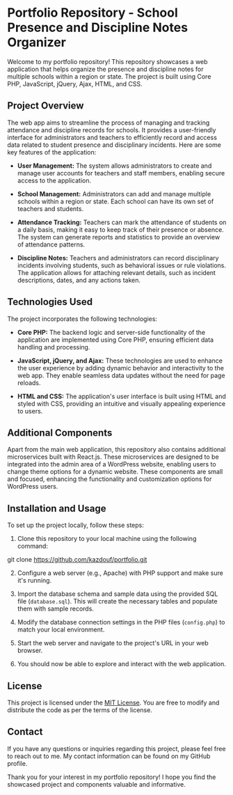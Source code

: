 # Portfolio Repository - School Presence and Discipline Notes Organizer

Welcome to my portfolio repository! This repository showcases a web application that helps organize the presence and discipline notes for multiple schools within a region or state. The project is built using Core PHP, JavaScript, jQuery, Ajax, HTML, and CSS.

## Project Overview

The web app aims to streamline the process of managing and tracking attendance and discipline records for schools. It provides a user-friendly interface for administrators and teachers to efficiently record and access data related to student presence and disciplinary incidents. Here are some key features of the application:

- **User Management:** The system allows administrators to create and manage user accounts for teachers and staff members, enabling secure access to the application.

- **School Management:** Administrators can add and manage multiple schools within a region or state. Each school can have its own set of teachers and students.

- **Attendance Tracking:** Teachers can mark the attendance of students on a daily basis, making it easy to keep track of their presence or absence. The system can generate reports and statistics to provide an overview of attendance patterns.

- **Discipline Notes:** Teachers and administrators can record disciplinary incidents involving students, such as behavioral issues or rule violations. The application allows for attaching relevant details, such as incident descriptions, dates, and any actions taken.

## Technologies Used

The project incorporates the following technologies:

- **Core PHP:** The backend logic and server-side functionality of the application are implemented using Core PHP, ensuring efficient data handling and processing.

- **JavaScript, jQuery, and Ajax:** These technologies are used to enhance the user experience by adding dynamic behavior and interactivity to the web app. They enable seamless data updates without the need for page reloads.

- **HTML and CSS:** The application's user interface is built using HTML and styled with CSS, providing an intuitive and visually appealing experience to users.

## Additional Components

Apart from the main web application, this repository also contains additional microservices built with React.js. These microservices are designed to be integrated into the admin area of a WordPress website, enabling users to change theme options for a dynamic website. These components are small and focused, enhancing the functionality and customization options for WordPress users.

## Installation and Usage

To set up the project locally, follow these steps:

1. Clone this repository to your local machine using the following command:

git clone https://github.com/kazdouf/portfolio.git


2. Configure a web server (e.g., Apache) with PHP support and make sure it's running.

3. Import the database schema and sample data using the provided SQL file (`database.sql`). This will create the necessary tables and populate them with sample records.

4. Modify the database connection settings in the PHP files (`config.php`) to match your local environment.

5. Start the web server and navigate to the project's URL in your web browser.

6. You should now be able to explore and interact with the web application.

## License

This project is licensed under the [MIT License](LICENSE). You are free to modify and distribute the code as per the terms of the license.

## Contact

If you have any questions or inquiries regarding this project, please feel free to reach out to me. My contact information can be found on my GitHub profile.

Thank you for your interest in my portfolio repository! I hope you find the showcased project and components valuable and informative.

